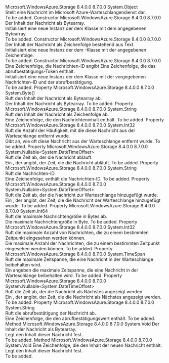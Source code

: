 <Type Name="CloudQueueMessage" FullName="Microsoft.WindowsAzure.Storage.Queue.CloudQueueMessage">
  <TypeSignature Language="C#" Value="public sealed class CloudQueueMessage" />
  <TypeSignature Language="ILAsm" Value=".class public auto ansi sealed beforefieldinit CloudQueueMessage extends System.Object" />
  <TypeSignature Language="DocId" Value="T:Microsoft.WindowsAzure.Storage.Queue.CloudQueueMessage" />
  <TypeSignature Language="VB.NET" Value="Public NotInheritable Class CloudQueueMessage" />
  <TypeSignature Language="F#" Value="type CloudQueueMessage = class" />
  <AssemblyInfo>
    <AssemblyName>Microsoft.WindowsAzure.Storage</AssemblyName>
    <AssemblyVersion>8.4.0.0</AssemblyVersion>
    <AssemblyVersion>8.7.0.0</AssemblyVersion>
  </AssemblyInfo>
  <Base>
    <BaseTypeName>System.Object</BaseTypeName>
  </Base>
  <Interfaces />
  <Docs>
    <summary>
            Stellt eine Nachricht im Microsoft Azure-Warteschlangendienst dar.
            </summary>
    <remarks>To be added.</remarks>
  </Docs>
  <Members>
    <Member MemberName=".ctor">
      <MemberSignature Language="C#" Value="public CloudQueueMessage (byte[] content);" />
      <MemberSignature Language="ILAsm" Value=".method public hidebysig specialname rtspecialname instance void .ctor(unsigned int8[] content) cil managed" />
      <MemberSignature Language="DocId" Value="M:Microsoft.WindowsAzure.Storage.Queue.CloudQueueMessage.#ctor(System.Byte[])" />
      <MemberSignature Language="VB.NET" Value="Public Sub New (content As Byte())" />
      <MemberSignature Language="F#" Value="new Microsoft.WindowsAzure.Storage.Queue.CloudQueueMessage : byte[] -&gt; Microsoft.WindowsAzure.Storage.Queue.CloudQueueMessage" Usage="new Microsoft.WindowsAzure.Storage.Queue.CloudQueueMessage content" />
      <MemberType>Constructor</MemberType>
      <AssemblyInfo>
        <AssemblyName>Microsoft.WindowsAzure.Storage</AssemblyName>
        <AssemblyVersion>8.4.0.0</AssemblyVersion>
        <AssemblyVersion>8.7.0.0</AssemblyVersion>
      </AssemblyInfo>
      <Parameters>
        <Parameter Name="content" Type="System.Byte[]" />
      </Parameters>
      <Docs>
        <param name="content">Der Inhalt der Nachricht als Bytearray.</param>
        <summary>
            Initialisiert eine neue Instanz der dem <see cref="T:Microsoft.WindowsAzure.Storage.Queue.CloudQueueMessage" /> Klasse mit dem angegebenen Bytearray.
            </summary>
        <remarks>To be added.</remarks>
      </Docs>
    </Member>
    <Member MemberName=".ctor">
      <MemberSignature Language="C#" Value="public CloudQueueMessage (string content);" />
      <MemberSignature Language="ILAsm" Value=".method public hidebysig specialname rtspecialname instance void .ctor(string content) cil managed" />
      <MemberSignature Language="DocId" Value="M:Microsoft.WindowsAzure.Storage.Queue.CloudQueueMessage.#ctor(System.String)" />
      <MemberSignature Language="VB.NET" Value="Public Sub New (content As String)" />
      <MemberSignature Language="F#" Value="new Microsoft.WindowsAzure.Storage.Queue.CloudQueueMessage : string -&gt; Microsoft.WindowsAzure.Storage.Queue.CloudQueueMessage" Usage="new Microsoft.WindowsAzure.Storage.Queue.CloudQueueMessage content" />
      <MemberType>Constructor</MemberType>
      <AssemblyInfo>
        <AssemblyName>Microsoft.WindowsAzure.Storage</AssemblyName>
        <AssemblyVersion>8.4.0.0</AssemblyVersion>
        <AssemblyVersion>8.7.0.0</AssemblyVersion>
      </AssemblyInfo>
      <Parameters>
        <Parameter Name="content" Type="System.String" />
      </Parameters>
      <Docs>
        <param name="content">Der Inhalt der Nachricht als Zeichenfolge bestehend aus Text.</param>
        <summary>
            Initialisiert eine neue Instanz der dem <see cref="T:Microsoft.WindowsAzure.Storage.Queue.CloudQueueMessage" /> -Klasse mit der angegebenen Zeichenfolge.
            </summary>
        <remarks>To be added.</remarks>
      </Docs>
    </Member>
    <Member MemberName=".ctor">
      <MemberSignature Language="C#" Value="public CloudQueueMessage (string messageId, string popReceipt);" />
      <MemberSignature Language="ILAsm" Value=".method public hidebysig specialname rtspecialname instance void .ctor(string messageId, string popReceipt) cil managed" />
      <MemberSignature Language="DocId" Value="M:Microsoft.WindowsAzure.Storage.Queue.CloudQueueMessage.#ctor(System.String,System.String)" />
      <MemberSignature Language="VB.NET" Value="Public Sub New (messageId As String, popReceipt As String)" />
      <MemberSignature Language="F#" Value="new Microsoft.WindowsAzure.Storage.Queue.CloudQueueMessage : string * string -&gt; Microsoft.WindowsAzure.Storage.Queue.CloudQueueMessage" Usage="new Microsoft.WindowsAzure.Storage.Queue.CloudQueueMessage (messageId, popReceipt)" />
      <MemberType>Constructor</MemberType>
      <AssemblyInfo>
        <AssemblyName>Microsoft.WindowsAzure.Storage</AssemblyName>
        <AssemblyVersion>8.4.0.0</AssemblyVersion>
        <AssemblyVersion>8.7.0.0</AssemblyVersion>
      </AssemblyInfo>
      <Parameters>
        <Parameter Name="messageId" Type="System.String" />
        <Parameter Name="popReceipt" Type="System.String" />
      </Parameters>
      <Docs>
        <param name="messageId">Eine Zeichenfolge, die Nachrichten-ID angibt</param>
        <param name="popReceipt">Eine Zeichenfolge, die das abrufbestätigungs-Token enthält.</param>
        <summary>
            Initialisiert eine neue Instanz der dem <see cref="T:Microsoft.WindowsAzure.Storage.Queue.CloudQueueMessage" /> Klasse mit der vorgegebenen Nachrichten-ID und der abrufbestätigung.
            </summary>
        <remarks>To be added.</remarks>
      </Docs>
    </Member>
    <Member MemberName="AsBytes">
      <MemberSignature Language="C#" Value="public byte[] AsBytes { get; }" />
      <MemberSignature Language="ILAsm" Value=".property instance unsigned int8[] AsBytes" />
      <MemberSignature Language="DocId" Value="P:Microsoft.WindowsAzure.Storage.Queue.CloudQueueMessage.AsBytes" />
      <MemberSignature Language="VB.NET" Value="Public ReadOnly Property AsBytes As Byte()" />
      <MemberSignature Language="F#" Value="member this.AsBytes : byte[]" Usage="Microsoft.WindowsAzure.Storage.Queue.CloudQueueMessage.AsBytes" />
      <MemberType>Property</MemberType>
      <AssemblyInfo>
        <AssemblyName>Microsoft.WindowsAzure.Storage</AssemblyName>
        <AssemblyVersion>8.4.0.0</AssemblyVersion>
        <AssemblyVersion>8.7.0.0</AssemblyVersion>
      </AssemblyInfo>
      <ReturnValue>
        <ReturnType>System.Byte[]</ReturnType>
      </ReturnValue>
      <Docs>
        <summary>
            Ruft den Inhalt der Nachricht als Bytearray ab.
            </summary>
        <value>Der Inhalt der Nachricht als Bytearray.</value>
        <remarks>To be added.</remarks>
      </Docs>
    </Member>
    <Member MemberName="AsString">
      <MemberSignature Language="C#" Value="public string AsString { get; }" />
      <MemberSignature Language="ILAsm" Value=".property instance string AsString" />
      <MemberSignature Language="DocId" Value="P:Microsoft.WindowsAzure.Storage.Queue.CloudQueueMessage.AsString" />
      <MemberSignature Language="VB.NET" Value="Public ReadOnly Property AsString As String" />
      <MemberSignature Language="F#" Value="member this.AsString : string" Usage="Microsoft.WindowsAzure.Storage.Queue.CloudQueueMessage.AsString" />
      <MemberType>Property</MemberType>
      <AssemblyInfo>
        <AssemblyName>Microsoft.WindowsAzure.Storage</AssemblyName>
        <AssemblyVersion>8.4.0.0</AssemblyVersion>
        <AssemblyVersion>8.7.0.0</AssemblyVersion>
      </AssemblyInfo>
      <ReturnValue>
        <ReturnType>System.String</ReturnType>
      </ReturnValue>
      <Docs>
        <summary>
            Ruft den Inhalt der Nachricht als Zeichenfolge ab.
            </summary>
        <value>Eine Zeichenfolge, die den Nachrichteninhalt enthält.</value>
        <remarks>To be added.</remarks>
      </Docs>
    </Member>
    <Member MemberName="DequeueCount">
      <MemberSignature Language="C#" Value="public int DequeueCount { get; }" />
      <MemberSignature Language="ILAsm" Value=".property instance int32 DequeueCount" />
      <MemberSignature Language="DocId" Value="P:Microsoft.WindowsAzure.Storage.Queue.CloudQueueMessage.DequeueCount" />
      <MemberSignature Language="VB.NET" Value="Public ReadOnly Property DequeueCount As Integer" />
      <MemberSignature Language="F#" Value="member this.DequeueCount : int" Usage="Microsoft.WindowsAzure.Storage.Queue.CloudQueueMessage.DequeueCount" />
      <MemberType>Property</MemberType>
      <AssemblyInfo>
        <AssemblyName>Microsoft.WindowsAzure.Storage</AssemblyName>
        <AssemblyVersion>8.4.0.0</AssemblyVersion>
        <AssemblyVersion>8.7.0.0</AssemblyVersion>
      </AssemblyInfo>
      <ReturnValue>
        <ReturnType>System.Int32</ReturnType>
      </ReturnValue>
      <Docs>
        <summary>
            Ruft die Anzahl der Häufigkeit, mit die diese Nachricht aus der Warteschlange entfernt wurde.
            </summary>
        <value>Gibt an, wie oft diese Nachricht aus der Warteschlange entfernt wurde.</value>
        <remarks>To be added.</remarks>
      </Docs>
    </Member>
    <Member MemberName="ExpirationTime">
      <MemberSignature Language="C#" Value="public Nullable&lt;DateTimeOffset&gt; ExpirationTime { get; }" />
      <MemberSignature Language="ILAsm" Value=".property instance valuetype System.Nullable`1&lt;valuetype System.DateTimeOffset&gt; ExpirationTime" />
      <MemberSignature Language="DocId" Value="P:Microsoft.WindowsAzure.Storage.Queue.CloudQueueMessage.ExpirationTime" />
      <MemberSignature Language="VB.NET" Value="Public ReadOnly Property ExpirationTime As Nullable(Of DateTimeOffset)" />
      <MemberSignature Language="F#" Value="member this.ExpirationTime : Nullable&lt;DateTimeOffset&gt;" Usage="Microsoft.WindowsAzure.Storage.Queue.CloudQueueMessage.ExpirationTime" />
      <MemberType>Property</MemberType>
      <AssemblyInfo>
        <AssemblyName>Microsoft.WindowsAzure.Storage</AssemblyName>
        <AssemblyVersion>8.4.0.0</AssemblyVersion>
        <AssemblyVersion>8.7.0.0</AssemblyVersion>
      </AssemblyInfo>
      <ReturnValue>
        <ReturnType>System.Nullable&lt;System.DateTimeOffset&gt;</ReturnType>
      </ReturnValue>
      <Docs>
        <summary>
            Ruft die Zeit ab, der die Nachricht abläuft.
            </summary>
        <value>Ein <see cref="T:System.DateTimeOffset" /> , der angibt, der Zeit, die die Nachricht abläuft.</value>
        <remarks>To be added.</remarks>
      </Docs>
    </Member>
    <Member MemberName="Id">
      <MemberSignature Language="C#" Value="public string Id { get; }" />
      <MemberSignature Language="ILAsm" Value=".property instance string Id" />
      <MemberSignature Language="DocId" Value="P:Microsoft.WindowsAzure.Storage.Queue.CloudQueueMessage.Id" />
      <MemberSignature Language="VB.NET" Value="Public ReadOnly Property Id As String" />
      <MemberSignature Language="F#" Value="member this.Id : string" Usage="Microsoft.WindowsAzure.Storage.Queue.CloudQueueMessage.Id" />
      <MemberType>Property</MemberType>
      <AssemblyInfo>
        <AssemblyName>Microsoft.WindowsAzure.Storage</AssemblyName>
        <AssemblyVersion>8.4.0.0</AssemblyVersion>
        <AssemblyVersion>8.7.0.0</AssemblyVersion>
      </AssemblyInfo>
      <ReturnValue>
        <ReturnType>System.String</ReturnType>
      </ReturnValue>
      <Docs>
        <summary>
            Ruft die Nachrichten-ID.
            </summary>
        <value>Eine Zeichenfolge, enthält die Nachrichten-ID.</value>
        <remarks>To be added.</remarks>
      </Docs>
    </Member>
    <Member MemberName="InsertionTime">
      <MemberSignature Language="C#" Value="public Nullable&lt;DateTimeOffset&gt; InsertionTime { get; }" />
      <MemberSignature Language="ILAsm" Value=".property instance valuetype System.Nullable`1&lt;valuetype System.DateTimeOffset&gt; InsertionTime" />
      <MemberSignature Language="DocId" Value="P:Microsoft.WindowsAzure.Storage.Queue.CloudQueueMessage.InsertionTime" />
      <MemberSignature Language="VB.NET" Value="Public ReadOnly Property InsertionTime As Nullable(Of DateTimeOffset)" />
      <MemberSignature Language="F#" Value="member this.InsertionTime : Nullable&lt;DateTimeOffset&gt;" Usage="Microsoft.WindowsAzure.Storage.Queue.CloudQueueMessage.InsertionTime" />
      <MemberType>Property</MemberType>
      <AssemblyInfo>
        <AssemblyName>Microsoft.WindowsAzure.Storage</AssemblyName>
        <AssemblyVersion>8.4.0.0</AssemblyVersion>
        <AssemblyVersion>8.7.0.0</AssemblyVersion>
      </AssemblyInfo>
      <ReturnValue>
        <ReturnType>System.Nullable&lt;System.DateTimeOffset&gt;</ReturnType>
      </ReturnValue>
      <Docs>
        <summary>
            Ruft die Zeit ab, der die Nachricht zur Warteschlange hinzugefügt wurde.
            </summary>
        <value>Ein <see cref="T:System.DateTimeOffset" /> , der angibt, der Zeit, die die Nachricht der Warteschlange hinzugefügt wurde.</value>
        <remarks>To be added.</remarks>
      </Docs>
    </Member>
    <Member MemberName="MaxMessageSize">
      <MemberSignature Language="C#" Value="public static long MaxMessageSize { get; }" />
      <MemberSignature Language="ILAsm" Value=".property int64 MaxMessageSize" />
      <MemberSignature Language="DocId" Value="P:Microsoft.WindowsAzure.Storage.Queue.CloudQueueMessage.MaxMessageSize" />
      <MemberSignature Language="VB.NET" Value="Public Shared ReadOnly Property MaxMessageSize As Long" />
      <MemberSignature Language="F#" Value="member this.MaxMessageSize : int64" Usage="Microsoft.WindowsAzure.Storage.Queue.CloudQueueMessage.MaxMessageSize" />
      <MemberType>Property</MemberType>
      <AssemblyInfo>
        <AssemblyName>Microsoft.WindowsAzure.Storage</AssemblyName>
        <AssemblyVersion>8.4.0.0</AssemblyVersion>
        <AssemblyVersion>8.7.0.0</AssemblyVersion>
      </AssemblyInfo>
      <ReturnValue>
        <ReturnType>System.Int64</ReturnType>
      </ReturnValue>
      <Docs>
        <summary>
            Ruft die maximale Nachrichtengröße in Bytes ab.
            </summary>
        <value>Die maximale Nachrichtengröße in Byte.</value>
        <remarks>To be added.</remarks>
      </Docs>
    </Member>
    <Member MemberName="MaxNumberOfMessagesToPeek">
      <MemberSignature Language="C#" Value="public static int MaxNumberOfMessagesToPeek { get; }" />
      <MemberSignature Language="ILAsm" Value=".property int32 MaxNumberOfMessagesToPeek" />
      <MemberSignature Language="DocId" Value="P:Microsoft.WindowsAzure.Storage.Queue.CloudQueueMessage.MaxNumberOfMessagesToPeek" />
      <MemberSignature Language="VB.NET" Value="Public Shared ReadOnly Property MaxNumberOfMessagesToPeek As Integer" />
      <MemberSignature Language="F#" Value="member this.MaxNumberOfMessagesToPeek : int" Usage="Microsoft.WindowsAzure.Storage.Queue.CloudQueueMessage.MaxNumberOfMessagesToPeek" />
      <MemberType>Property</MemberType>
      <AssemblyInfo>
        <AssemblyName>Microsoft.WindowsAzure.Storage</AssemblyName>
        <AssemblyVersion>8.4.0.0</AssemblyVersion>
        <AssemblyVersion>8.7.0.0</AssemblyVersion>
      </AssemblyInfo>
      <ReturnValue>
        <ReturnType>System.Int32</ReturnType>
      </ReturnValue>
      <Docs>
        <summary>
            Ruft die maximale Anzahl von Nachrichten, die zu einem bestimmten Zeitpunkt eingesehen werden können.
            </summary>
        <value>Die maximale Anzahl der Nachrichten, die zu einem bestimmten Zeitpunkt eingesehen werden können.</value>
        <remarks>To be added.</remarks>
      </Docs>
    </Member>
    <Member MemberName="MaxTimeToLive">
      <MemberSignature Language="C#" Value="public static TimeSpan MaxTimeToLive { get; }" />
      <MemberSignature Language="ILAsm" Value=".property valuetype System.TimeSpan MaxTimeToLive" />
      <MemberSignature Language="DocId" Value="P:Microsoft.WindowsAzure.Storage.Queue.CloudQueueMessage.MaxTimeToLive" />
      <MemberSignature Language="VB.NET" Value="Public Shared ReadOnly Property MaxTimeToLive As TimeSpan" />
      <MemberSignature Language="F#" Value="member this.MaxTimeToLive : TimeSpan" Usage="Microsoft.WindowsAzure.Storage.Queue.CloudQueueMessage.MaxTimeToLive" />
      <MemberType>Property</MemberType>
      <AssemblyInfo>
        <AssemblyName>Microsoft.WindowsAzure.Storage</AssemblyName>
        <AssemblyVersion>8.4.0.0</AssemblyVersion>
        <AssemblyVersion>8.7.0.0</AssemblyVersion>
      </AssemblyInfo>
      <ReturnValue>
        <ReturnType>System.TimeSpan</ReturnType>
      </ReturnValue>
      <Docs>
        <summary>
            Ruft die maximale Zeitspanne, die eine Nachricht in der Warteschlange beibehalten wird.
            </summary>
        <value>Ein <see cref="T:System.TimeSpan" /> angeben die maximale Zeitspanne, die eine Nachricht in der Warteschlange beibehalten wird.</value>
        <remarks>To be added.</remarks>
      </Docs>
    </Member>
    <Member MemberName="NextVisibleTime">
      <MemberSignature Language="C#" Value="public Nullable&lt;DateTimeOffset&gt; NextVisibleTime { get; }" />
      <MemberSignature Language="ILAsm" Value=".property instance valuetype System.Nullable`1&lt;valuetype System.DateTimeOffset&gt; NextVisibleTime" />
      <MemberSignature Language="DocId" Value="P:Microsoft.WindowsAzure.Storage.Queue.CloudQueueMessage.NextVisibleTime" />
      <MemberSignature Language="VB.NET" Value="Public ReadOnly Property NextVisibleTime As Nullable(Of DateTimeOffset)" />
      <MemberSignature Language="F#" Value="member this.NextVisibleTime : Nullable&lt;DateTimeOffset&gt;" Usage="Microsoft.WindowsAzure.Storage.Queue.CloudQueueMessage.NextVisibleTime" />
      <MemberType>Property</MemberType>
      <AssemblyInfo>
        <AssemblyName>Microsoft.WindowsAzure.Storage</AssemblyName>
        <AssemblyVersion>8.4.0.0</AssemblyVersion>
        <AssemblyVersion>8.7.0.0</AssemblyVersion>
      </AssemblyInfo>
      <ReturnValue>
        <ReturnType>System.Nullable&lt;System.DateTimeOffset&gt;</ReturnType>
      </ReturnValue>
      <Docs>
        <summary>
            Ruft die Zeit ab, der die Nachricht als Nächstes angezeigt werden.
            </summary>
        <value>Ein <see cref="T:System.DateTimeOffset" /> , der angibt, der Zeit, die die Nachricht als Nächstes angezeigt werden.</value>
        <remarks>To be added.</remarks>
      </Docs>
    </Member>
    <Member MemberName="PopReceipt">
      <MemberSignature Language="C#" Value="public string PopReceipt { get; }" />
      <MemberSignature Language="ILAsm" Value=".property instance string PopReceipt" />
      <MemberSignature Language="DocId" Value="P:Microsoft.WindowsAzure.Storage.Queue.CloudQueueMessage.PopReceipt" />
      <MemberSignature Language="VB.NET" Value="Public ReadOnly Property PopReceipt As String" />
      <MemberSignature Language="F#" Value="member this.PopReceipt : string" Usage="Microsoft.WindowsAzure.Storage.Queue.CloudQueueMessage.PopReceipt" />
      <MemberType>Property</MemberType>
      <AssemblyInfo>
        <AssemblyName>Microsoft.WindowsAzure.Storage</AssemblyName>
        <AssemblyVersion>8.4.0.0</AssemblyVersion>
        <AssemblyVersion>8.7.0.0</AssemblyVersion>
      </AssemblyInfo>
      <ReturnValue>
        <ReturnType>System.String</ReturnType>
      </ReturnValue>
      <Docs>
        <summary>
            Ruft die abrufbestätigung der Nachricht ab.
            </summary>
        <value>Eine Zeichenfolge, die den abrufbestätigungswert enthält.</value>
        <remarks>To be added.</remarks>
      </Docs>
    </Member>
    <Member MemberName="SetMessageContent">
      <MemberSignature Language="C#" Value="public void SetMessageContent (byte[] content);" />
      <MemberSignature Language="ILAsm" Value=".method public hidebysig instance void SetMessageContent(unsigned int8[] content) cil managed" />
      <MemberSignature Language="DocId" Value="M:Microsoft.WindowsAzure.Storage.Queue.CloudQueueMessage.SetMessageContent(System.Byte[])" />
      <MemberSignature Language="VB.NET" Value="Public Sub SetMessageContent (content As Byte())" />
      <MemberSignature Language="F#" Value="member this.SetMessageContent : byte[] -&gt; unit" Usage="cloudQueueMessage.SetMessageContent content" />
      <MemberType>Method</MemberType>
      <AssemblyInfo>
        <AssemblyName>Microsoft.WindowsAzure.Storage</AssemblyName>
        <AssemblyVersion>8.4.0.0</AssemblyVersion>
        <AssemblyVersion>8.7.0.0</AssemblyVersion>
      </AssemblyInfo>
      <ReturnValue>
        <ReturnType>System.Void</ReturnType>
      </ReturnValue>
      <Parameters>
        <Parameter Name="content" Type="System.Byte[]" />
      </Parameters>
      <Docs>
        <param name="content">Der Inhalt der Nachricht als Bytearray.</param>
        <summary>
            Legt den Inhalt dieser Nachricht fest.
            </summary>
        <remarks>To be added.</remarks>
      </Docs>
    </Member>
    <Member MemberName="SetMessageContent">
      <MemberSignature Language="C#" Value="public void SetMessageContent (string content);" />
      <MemberSignature Language="ILAsm" Value=".method public hidebysig instance void SetMessageContent(string content) cil managed" />
      <MemberSignature Language="DocId" Value="M:Microsoft.WindowsAzure.Storage.Queue.CloudQueueMessage.SetMessageContent(System.String)" />
      <MemberSignature Language="VB.NET" Value="Public Sub SetMessageContent (content As String)" />
      <MemberSignature Language="F#" Value="member this.SetMessageContent : string -&gt; unit" Usage="cloudQueueMessage.SetMessageContent content" />
      <MemberType>Method</MemberType>
      <AssemblyInfo>
        <AssemblyName>Microsoft.WindowsAzure.Storage</AssemblyName>
        <AssemblyVersion>8.4.0.0</AssemblyVersion>
        <AssemblyVersion>8.7.0.0</AssemblyVersion>
      </AssemblyInfo>
      <ReturnValue>
        <ReturnType>System.Void</ReturnType>
      </ReturnValue>
      <Parameters>
        <Parameter Name="content" Type="System.String" />
      </Parameters>
      <Docs>
        <param name="content">Eine Zeichenfolge, die den Inhalt der neuen Nachricht enthält.</param>
        <summary>
            Legt den Inhalt dieser Nachricht fest.
            </summary>
        <remarks>To be added.</remarks>
      </Docs>
    </Member>
  </Members>
</Type>